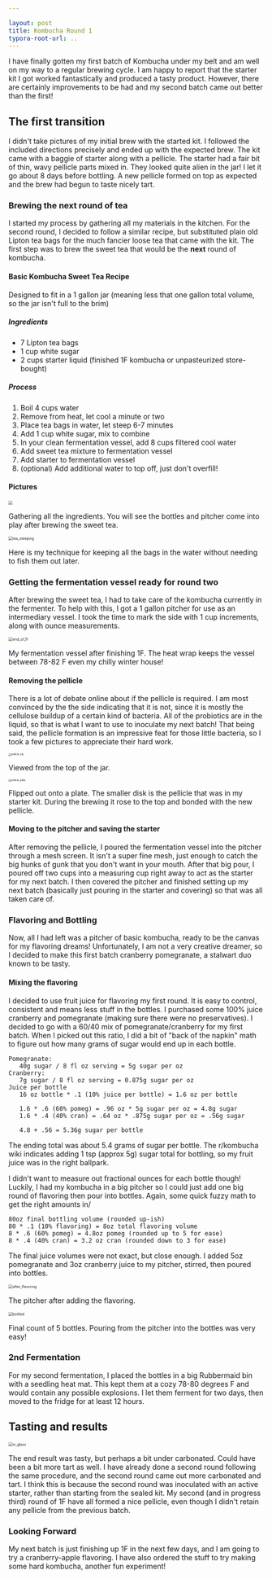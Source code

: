 ```yaml
---

layout: post
title: Kombucha Round 1
typora-root-url: ..
---
```


I have finally gotten my first batch of Kombucha under my belt and am well on my way to a regular brewing cycle. I am happy to report that the starter kit I got worked fantastically and produced a tasty product. However, there are certainly improvements to be had and my second batch came out better than the first!

## The first transition

I didn't take pictures of my initial brew with the started kit. I followed the included directions precisely and ended up with the expected brew. The kit came with a baggie of starter along with a pellicle. The starter had a fair bit of thin, wavy pellicle parts mixed in. They looked quite alien in the jar! I let it go about 8 days before bottling.  A new pellicle formed on top as expected and the brew had begun to taste nicely tart.

### Brewing the next round of tea

I started my process by gathering all my materials in the kitchen. For the second round, I decided to follow a similar recipe, but substituted plain old Lipton tea bags for the much fancier loose tea that came with the kit. The first step was to brew the sweet tea that would be the **next** round of kombucha.

#### Basic Kombucha Sweet Tea Recipe

Designed to fit in a 1 gallon jar (meaning less that one gallon total volume, so the jar isn't full to the brim)

##### Ingredients

* 7 Lipton tea bags
* 1 cup white sugar
* 2 cups starter liquid (finished 1F kombucha or unpasteurized store-bought)

##### Process

1. Boil 4 cups water
2. Remove from heat, let cool a minute or two
3. Place tea bags in water, let steep 6-7 minutes
4. Add 1 cup white sugar, mix to combine
5. In your clean fermentation vessel, add 8 cups filtered cool water
6. Add sweet tea mixture to fermentation vessel
7. Add starter to fermentation vessel
8. (optional) Add additional water to top off, just don't overfill!

#### Pictures

<img src="/assets/images/kombucha_1/ingredients.jpg" style="zoom:50%;" />

Gathering all the ingredients. You will see the bottles and pitcher come into play after brewing the sweet tea.

<img src="/assets/images/kombucha_1/tea_steeping.jpg" alt="tea_steeping" style="zoom: 50%;" />

Here is my technique for keeping all the bags in the water without needing to fish them out later.

### Getting the fermentation vessel ready for round two

After brewing the sweet tea, I had to take care of the kombucha currently in the fermenter. To help with this, I got a 1 gallon pitcher for use as an intermediary vessel. I took the time to mark the side with 1 cup increments, along with ounce measurements.

<img src="/assets/images/kombucha_1/end_of_1f.jpg" alt="end_of_1f" style="zoom:50%;" />

My fermentation vessel after finishing 1F. The heat wrap keeps the vessel between 78-82 F even my chilly winter house!

#### Removing the pellicle

There is a lot of debate online about if the pellicle is required. I am most convinced by the the side indicating that it is not, since it is mostly the cellulose buildup of a certain kind of bacteria. All of the probiotics are in the liquid, so that is what I want to use to inoculate my next batch! That being said, the pellicle formation is an impressive feat for those little bacteria, so I took a few pictures to appreciate their hard work.

<img src="/assets/images/kombucha_1/pellicle_top.jpg" alt="pellicle_top" style="zoom:33%;" />

Viewed from the top of the jar.

<img src="/assets/images/kombucha_1/pellicle_plate.jpg" alt="pellicle_plate" style="zoom:33%;" />

Flipped out onto a plate. The smaller disk is the pellicle that was in my starter kit. During the brewing it rose to the top and bonded with the new pellicle.

#### Moving to the pitcher and saving the starter

After removing the pellicle, I poured the fermentation vessel into the pitcher through a mesh screen. It isn't a super fine mesh, just enough to catch the big hunks of gunk that you don't want in your mouth. After that big pour, I poured off two cups into a measuring cup right away to act as the starter for my next batch. I then covered the pitcher and finished setting up my next batch (basically just pouring in the starter and covering) so that was all taken care of.

### Flavoring and Bottling

Now, all I had left was a pitcher of basic kombucha, ready to be the canvas for my flavoring dreams! Unfortunately, I am not a very creative dreamer, so I decided to make this first batch cranberry pomegranate, a stalwart duo known to be tasty.

#### Mixing the flavoring

I decided to use fruit juice for flavoring my first round. It is easy to control, consistent and means less stuff in the bottles. I purchased some 100% juice cranberry and pomegranate (making sure there were no preservatives). I decided to go with a 60/40 mix of pomegranate/cranberry for my first batch. When I picked out this ratio, I did a bit of "back of the napkin" math to figure out how many grams of sugar would end up in each bottle. 

 ```
Pomegranate:
	40g sugar / 8 fl oz serving = 5g sugar per oz
Cranberry:
	7g sugar / 8 fl oz serving = 0.875g sugar per oz
Juice per bottle
	16 oz bottle * .1 (10% juice per bottle) = 1.6 oz per bottle
	
	1.6 * .6 (60% pomeg) = .96 oz * 5g sugar per oz = 4.8g sugar
	1.6 * .4 (40% cran) = .64 oz * .875g sugar per oz = .56g sugar
	
	4.8 + .56 = 5.36g sugar per bottle

 ```

The ending total was about 5.4 grams of sugar per bottle. The r/kombucha wiki indicates adding 1 tsp (approx 5g) sugar total for bottling, so my fruit juice was in the right ballpark.

I didn't want to measure out fractional ounces for each bottle though! Luckily, I had my kombucha in a big pitcher so I could just add one big round of flavoring then pour into bottles. Again, some quick fuzzy math to get the right amounts in/

```
80oz final bottling volume (rounded up-ish)
80 * .1 (10% flavoring) = 8oz total flavoring volume
8 * .6 (60% pomeg) = 4.8oz pomeg (rounded up to 5 for ease)
8 * .4 (40% cran) = 3.2 oz cran (rounded down to 3 for ease)
```

The final juice volumes were not exact, but close enough. I added 5oz pomegranate and 3oz cranberry juice to my pitcher, stirred, then poured into bottles.

<img src="/assets/images/kombucha_1/after_flavoring.jpg" alt="after_flavoring" style="zoom: 50%;" />

The pitcher after adding the flavoring.

<img src="/assets/images/kombucha_1/bottled.jpg" alt="bottled" style="zoom:50%;" />

Final count of 5 bottles. Pouring from the pitcher into the bottles was very easy!

### 2nd Fermentation

For my second fermentation, I placed the bottles in a big Rubbermaid bin with a seedling heat mat. This kept them at a cozy 78-80 degrees F and would contain any possible explosions. I let them ferment for two days, then moved to the fridge for at least 12 hours.

## Tasting and results

<img src="/assets/images/kombucha_1/in_glass.jpg" alt="in_glass" style="zoom:50%;" />

The end result was tasty, but perhaps a bit under carbonated. Could have been a bit more tart as well. I have already done a second round following the same procedure, and the second round came out more carbonated and tart. I think this is because the second round was inoculated with an active starter, rather than starting from the sealed kit. My second (and in progress third) round of 1F have all formed a nice pellicle, even though I didn't retain any pellicle from the previous batch.

### Looking Forward

My next batch is just finishing up 1F in the next few days, and I am going to try a cranberry-apple flavoring. I have also ordered the stuff to try making some hard kombucha, another fun experiment!